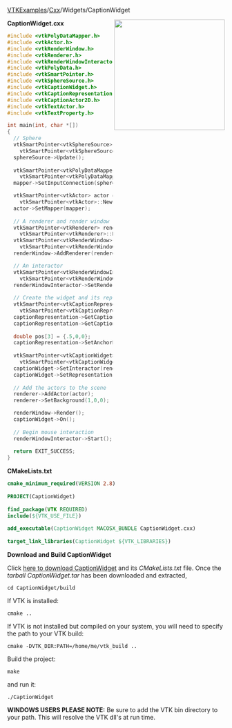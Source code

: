 [VTKExamples](Home)/[Cxx](Cxx)/Widgets/CaptionWidget

<img align="right" src="https://github.com/lorensen/VTKExamples/raw/master/Testing/Baseline/Widgets/TestCaptionWidget.png" width="256" />

**CaptionWidget.cxx**
```c++
#include <vtkPolyDataMapper.h>
#include <vtkActor.h>
#include <vtkRenderWindow.h>
#include <vtkRenderer.h>
#include <vtkRenderWindowInteractor.h>
#include <vtkPolyData.h>
#include <vtkSmartPointer.h>
#include <vtkSphereSource.h>
#include <vtkCaptionWidget.h>
#include <vtkCaptionRepresentation.h>
#include <vtkCaptionActor2D.h>
#include <vtkTextActor.h>
#include <vtkTextProperty.h>

int main(int, char *[])
{
  // Sphere
  vtkSmartPointer<vtkSphereSource> sphereSource = 
    vtkSmartPointer<vtkSphereSource>::New();
  sphereSource->Update();
    
  vtkSmartPointer<vtkPolyDataMapper> mapper = 
    vtkSmartPointer<vtkPolyDataMapper>::New();
  mapper->SetInputConnection(sphereSource->GetOutputPort());

  vtkSmartPointer<vtkActor> actor = 
    vtkSmartPointer<vtkActor>::New();
  actor->SetMapper(mapper);
  
  // A renderer and render window
  vtkSmartPointer<vtkRenderer> renderer = 
    vtkSmartPointer<vtkRenderer>::New();
  vtkSmartPointer<vtkRenderWindow> renderWindow = 
    vtkSmartPointer<vtkRenderWindow>::New();
  renderWindow->AddRenderer(renderer);

  // An interactor
  vtkSmartPointer<vtkRenderWindowInteractor> renderWindowInteractor = 
    vtkSmartPointer<vtkRenderWindowInteractor>::New();
  renderWindowInteractor->SetRenderWindow(renderWindow);
  
  // Create the widget and its representation
  vtkSmartPointer<vtkCaptionRepresentation> captionRepresentation = 
    vtkSmartPointer<vtkCaptionRepresentation>::New();
  captionRepresentation->GetCaptionActor2D()->SetCaption("Test caption");
  captionRepresentation->GetCaptionActor2D()->GetTextActor()->GetTextProperty()->SetFontSize(100);
  
  double pos[3] = {.5,0,0};
  captionRepresentation->SetAnchorPosition(pos);
  
  vtkSmartPointer<vtkCaptionWidget> captionWidget = 
    vtkSmartPointer<vtkCaptionWidget>::New();
  captionWidget->SetInteractor(renderWindowInteractor);
  captionWidget->SetRepresentation(captionRepresentation);
  
  // Add the actors to the scene
  renderer->AddActor(actor);
  renderer->SetBackground(1,0,0);

  renderWindow->Render();
  captionWidget->On();
  
  // Begin mouse interaction
  renderWindowInteractor->Start();
  
  return EXIT_SUCCESS;
}
```
**CMakeLists.txt**
```cmake
cmake_minimum_required(VERSION 2.8)
 
PROJECT(CaptionWidget)
 
find_package(VTK REQUIRED)
include(${VTK_USE_FILE})
 
add_executable(CaptionWidget MACOSX_BUNDLE CaptionWidget.cxx)
 
target_link_libraries(CaptionWidget ${VTK_LIBRARIES})
```

**Download and Build CaptionWidget**

Click [here to download CaptionWidget](https://github.com/lorensen/VTKWikiExamplesTarballs/raw/master/CaptionWidget.tar) and its *CMakeLists.txt* file.
Once the *tarball CaptionWidget.tar* has been downloaded and extracted,
```
cd CaptionWidget/build 
```
If VTK is installed:
```
cmake ..
```
If VTK is not installed but compiled on your system, you will need to specify the path to your VTK build:
```
cmake -DVTK_DIR:PATH=/home/me/vtk_build ..
```
Build the project:
```
make
```
and run it:
```
./CaptionWidget
```
**WINDOWS USERS PLEASE NOTE:** Be sure to add the VTK bin directory to your path. This will resolve the VTK dll's at run time.

